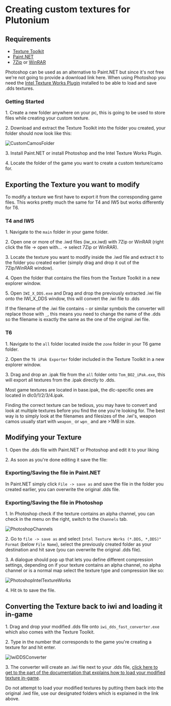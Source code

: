 # Creating custom textures for Plutonium

## Requirements

- [Texture Toolkit](https://drive.google.com/file/d/1NEEvbvLOatItpMIyWyQ9ytkk1bvgKQMD/view?usp=sharing)
- [Paint.NET](https://www.getpaint.net/download.html)
- [7Zip](https://7-zip.org/) or [WinRAR](https://www.rarlab.com/download.htm)

<Alert variant="tip">

Photoshop can be used as an alternative to Paint.NET but since it's not free we're not going to provide a download link here. When using Photoshop you need the [Intel Texture Works Plugin](https://software.intel.com/content/www/us/en/develop/articles/intel-texture-works-plugin.html) installed to be able to load and save .dds textures.

</Alert>

### Getting Started
1\. Create a new folder anywhere on your pc, this is going to be used to store files while creating your custom texture.

2\. Download and extract the Texture Toolkit into the folder you created, your folder should now look like this:

![CustomCamosFolder](https://i.imgur.com/wPdsCNN.png)

3\. Install Paint.NET or install Photoshop and the Intel Texture Works Plugin.

4\. Locate the folder of the game you want to create a custom texture/camo for.

## Exporting the Texture you want to modify
To modify a texture we first have to export it from the corresponding game files. This works pretty much the same for T4 and IW5 but works differently for T6.

### T4 and IW5
1\. Navigate to the `main` folder in your game folder.

2\. Open one or more of the .iwd files (iw_xx.iwd) with 7Zip or WinRAR (right click the file -> open with... -> select 7Zip or WinRAR).

3\. Locate the texture you want to modify inside the .iwd file and extract it to the folder you created earlier (simply drag and drop it out of the 7Zip/WinRAR window).

4\. Open the folder that contains the files from the Texture Toolkit in a new explorer window.

5\. Open `IWI_X_DDS.exe` and Drag and drop the previously extracted .iwi file onto the IWI_X_DDS window, this will convert the .iwi file to .dds

<Alert variant="warning">

If the filename of the .iwi file contains `~` or similar symbols the converter will replace those with `_`, this means you need to change the name of the .dds so the filename is exactly the same as the one of the original .iwi file.

</Alert>

### T6
1\. Navigate to the `all` folder located inside the `zone` folder in your T6 game folder.

2\. Open the `T6 iPak Exporter` folder included in the Texture Toolkit in a new explorer window.

3\. Drag and drop an .ipak file from the `all` folder onto `Tom_BO2_iPak.exe`, this will export all textures from the .ipak directly to .dds.

<Alert variant="tip">

Most game textures are located in base.ipak, the dlc-specific ones are located in dlc0/1/2/3/4.ipak.

</Alert>

<Alert variant="tip">

Finding the correct texture can be tedious, you may have to convert and look at multiple textures before you find the one you're looking for. The best way is to simply look at the filenames and filesizes of the .iwi's, weapon camos usually start with `weapon_` or `wpn_` and are >1MB in size.

</Alert>

## Modifying your Texture
1\. Open the .dds file with Paint.NET or Photoshop and edit it to your liking

2\. As soon as you're done editing it save the file:

### Exporting/Saving the file in Paint.NET
In Paint.NET simply click `File -> save as` and save the file in the folder you created earlier, you can overwrite the original .dds file.

### Exporting/Saving the file in Photoshop
1\. In Photoshop check if the texture contains an alpha channel, you can check in the menu on the right, switch to the `Channels` tab.

![PhotoshopChannels](https://i.imgur.com/XLu1OXu.png)

2\. Go to `file -> save as` and select `Intel Texture Works (*.DDS, *,DDS)" Format` (below `File Name`), select the previously created folder as your destination and hit save (you can overwrite the original .dds file).

3\. A dialogue should pop up that lets you define different compression settings, depending on if your texture contains an alpha channel, no alpha channel or is a normal map select the texture type and compression like so:

![PhotoshopIntelTextureWorks](https://i.imgur.com/pl2Yl5A.png)

4\. Hit `Ok` to save the file.

## Converting the Texture back to iwi and loading it in-game
1\. Drag and drop your modified .dds file onto `iwi_dds_fast_converter.exe` which also comes with the Texture Toolkit.

2\. Type in the number that corresponds to the game you're creating a texture for and hit enter.

![IwiDDSConverter](https://i.imgur.com/lbpMNSK.png)

3\. The converter will create an .iwi file next to your .dds file, [click here to get to the part of the documentation that explains how to load your modified texture in-game](./loading-textures.md).

<Alert variant="warning">

Do not attempt to load your modified textures by putting them back into the original .iwd file, use our designated folders which is explained in the link above.

</Alert>

